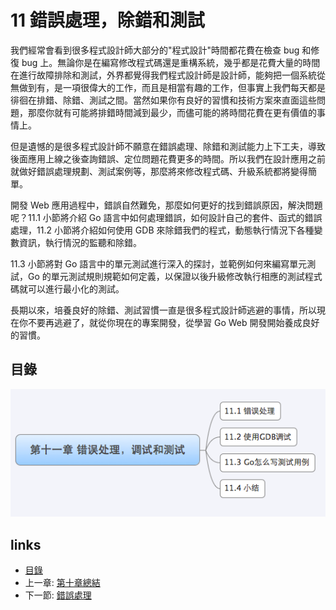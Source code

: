 # 11 錯誤處理，除錯和測試

我們經常會看到很多程式設計師大部分的"程式設計"時間都花費在檢查 bug 和修復 bug 上。無論你是在編寫修改程式碼還是重構系統，幾乎都是花費大量的時間在進行故障排除和測試，外界都覺得我們程式設計師是設計師，能夠把一個系統從無做到有，是一項很偉大的工作，而且是相當有趣的工作，但事實上我們每天都是徘徊在排錯、除錯、測試之間。當然如果你有良好的習慣和技術方案來直面這些問題，那麼你就有可能將排錯時間減到最少，而儘可能的將時間花費在更有價值的事情上。

但是遺憾的是很多程式設計師不願意在錯誤處理、除錯和測試能力上下工夫，導致後面應用上線之後查詢錯誤、定位問題花費更多的時間。所以我們在設計應用之前就做好錯誤處理規劃、測試案例等，那麼將來修改程式碼、升級系統都將變得簡單。

開發 Web 應用過程中，錯誤自然難免，那麼如何更好的找到錯誤原因，解決問題呢？11.1 小節將介紹 Go 語言中如何處理錯誤，如何設計自己的套件、函式的錯誤處理，11.2 小節將介紹如何使用 GDB 來除錯我們的程式，動態執行情況下各種變數資訊，執行情況的監聽和除錯。

11.3 小節將對 Go 語言中的單元測試進行深入的探討，並範例如何來編寫單元測試，Go 的單元測試規則規範如何定義，以保證以後升級修改執行相應的測試程式碼就可以進行最小化的測試。

長期以來，培養良好的除錯、測試習慣一直是很多程式設計師逃避的事情，所以現在你不要再逃避了，就從你現在的專案開發，從學習 Go Web 開發開始養成良好的習慣。

## 目錄

![](images/navi11.png)

## links

* [目錄](preface.md)
* 上一章: [第十章總結](10.4.md)
* 下一節: [錯誤處理](11.1.md)
